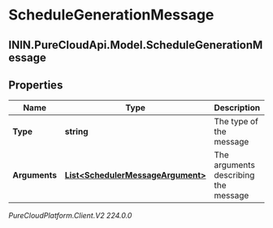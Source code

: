 # ScheduleGenerationMessage

## ININ.PureCloudApi.Model.ScheduleGenerationMessage

## Properties

|Name | Type | Description | Notes|
|------------ | ------------- | ------------- | -------------|
| **Type** | **string** | The type of the message | [optional] |
| **Arguments** | [**List&lt;SchedulerMessageArgument&gt;**](SchedulerMessageArgument) | The arguments describing the message | [optional] |



_PureCloudPlatform.Client.V2 224.0.0_
